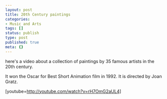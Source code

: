 ```yaml
---
layout: post
title: 20th Century paintings
categories:
- Music and Arts
tags: []
status: publish
type: post
published: true
meta: {}
---
```

here's a video about a collection of paintings by 35 famous artists in the 20th century.

It won the Oscar for Best Short Animation film in 1992. It is directed by Joan Gratz.

[youtube=http://youtube.com/watch?v=rH7OmG2aUL4]
